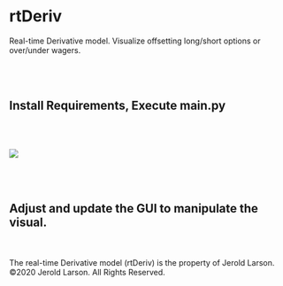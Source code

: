 # rtDeriv
Real-time Derivative model. Visualize offsetting long/short options or over/under wagers.

<br><br>
Install Requirements, Execute main.py
-


<br><br>

[<img src="https://abovethebook.files.wordpress.com/2020/07/rtdv-v13-ex-1.png">](http://abovethebook.files.wordpress.com/)



<br><br>
Adjust and update the GUI to manipulate the visual.
-


<br>
<br>
The real-time Derivative model (rtDeriv) is the property of Jerold Larson.
<br>
©2020 Jerold Larson. All Rights Reserved.

